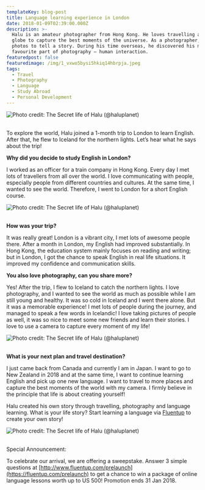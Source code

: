 ```yaml
---
templateKey: blog-post
title: Language learning experience in London
date: 2018-01-09T02:39:00.000Z
description: >-
  Halu is an amateur photographer from Hong Kong. He loves travelling around the
  globe to capture the best moments of the universe. As a photographer, he uses
  photos to tell a story. During his time overseas, he discovered his most
  favourite part of photography — human interaction.
featuredpost: false
featuredimage: /img/1_vxwo5bysi5hkiq14hbrpja.jpeg
tags:
  - Travel
  - Photography
  - Language
  - Study Abroad
  - Personal Development
---
```

![](/img/1_vxwo5bysi5hkiq14hbrpja.jpeg "Photo credit: The Secret life of Halu (@haluplanet)")

<br>To explore the world, Halu joined a 1-month trip to London to learn English. After that, he flew to Iceland for the northern lights. Let’s hear what he says about the trip!

**Why did you decide to study English in London?**

I worked as an officer for a train company in Hong Kong. Every day I met lots of travellers from all over the world. I love communicating with people, especially people from different countries and cultures. At the same time, I wanted to see the world. Therefore, I went to London for a short English course.

![](/img/1_jfncfa8kh1slyo8pcoxwvw.png "Photo credit: The Secret life of Halu (@haluplanet)")

**<br>How was your trip?**

It was really great! London is a vibrant city, I met lots of awesome people there. After a month in London, my English had improved substantially. In Hong Kong, the education system mainly focuses on reading and writing; but in London, I got the chance to speak English in real life situations. It improved my confidence and communication skills.



**You also love photography, can you share more?**

Yes! After the trip, I flew to Iceland to catch the northern lights. I love photography, and I wanted to see the world as much as possible while I am still young and healthy. It was so cold in Iceland and I went there alone. But it was a memorable experience! I met lots of people during the journey, and managed to speak a few words in Icelandic! I love taking pictures of people as well, it was so nice to meet some new friends and learn their stories. I love to use a camera to capture every moment of my life!

![](/img/1_mwrtu2rhlemt5njif4jckq.jpeg "Photo credit: The Secret life of Halu (@haluplanet)")

<br>**What is your next plan and travel destination?** 

I just came back from Canada and currently I am in Japan. I want to go to New Zealand in 2018 and at the same time, I want to continue learning English and pick up one new language. I want to travel to more places and capture the best moments of the world with my camera. I firmly believe in the principle that life is about creating yourself!



Halu created his own story through travelling, photography and language learning. What is your life story? Start learning a language via [Fluentup](https://fluentup.com/) to create your own story!

![](/img/1_demdcnrusfg2um1jytp_zq.png "Photo credit: The Secret life of Halu (@haluplanet)")

<br>Special Announcement: 

To celebrate our arrival, we are offering a sweepstake. Answer 3 simple questions at [http://www.fluentup.com/prelaunch](https://fluentup.com/prelaunch) to get a chance to win a package of online language lessons worth up to US 500! Promotion ends 31 Jan 2018.
